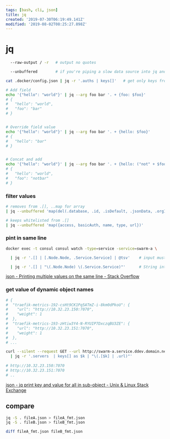 ```yaml
---
tags: [bash, cli, json]
title: jq
created: '2019-07-30T06:19:49.141Z'
modified: '2019-08-02T08:25:27.898Z'
---
```


# jq

```sh
  --raw-output / -r   # output no quotes

  --unbuffered        # if you're piping a slow data source into jq and piping jq's output elsewhere
```

```sh
cat .docker/config.json | jq -r '.auths | keys[]'   # get only keys from auths{} object
```


```sh
# Add field
echo '{"hello": "world"}' | jq --arg foo bar '. + {foo: $foo}'
# {
#   "hello": "world",
#   "foo": "bar"
# }


# Override field value
echo '{"hello": "world"}' | jq --arg foo bar '. + {hello: $foo}'
# {
#   "hello": "bar"
# }


# Concat and add
echo '{"hello": "world"}' | jq --arg foo bar '. + {hello: ("not" + $foo)}'
# {
#   "hello": "world",
#   "foo": "notbar"
# }
```

### filter values
```sh
# removes from .[], ..map for array 
| jq --unbuffered 'map(del(.database, .id, .isDefault, .jsonData, .orgId, .password, .typeLogoUrl, .user))'

# keeps whitelisted from .[]
| jq --unbuffered 'map({access, basicAuth, name, type, url})'
```

### pint in same line
```sh
docker exec -t consul consul watch -type=service -service=swarm-a \

  | jq -r '.[] | [.Node.Node, .Service.Service] | @tsv'    # input must be an array, and it is rendered as TSV (tab-separated values).

  | jq -r '.[] | "\(.Node.Node) \(.Service.Service)"'      # String interpolation
```
[json - Printing multiple values on the same line - Stack Overflow](https://stackoverflow.com/a/46131963)

### get value of dynamic object names
```sh
# {
#  "traefik-metrics-192-csHt9CK1Pq5ATmZ-i-8km0dPkoU": {
#    "url": "http://10.32.23.150:7070",
#    "weight": 1
#  },
#  "traefik-metrics-193-zHtiw3Y4-N-RYUIP7DxczqBU3ZE": {
#    "url": "http://10.32.23.151:7070",
#    "weight": 1
#  },
# ...

curl --silent --request GET --url http://swarm-a.service.ddev.domain.net:7070/api/providers/consul_catalog/backends/backend-traefik-metrics \
  | jq -r '.servers  | keys[] as $k | "\(.[$k] | .url)"'
  
# http://10.32.23.150:7070
# http://10.32.23.151:7070
# ..
```
[json - jq print key and value for all in sub-object - Unix & Linux Stack Exchange](https://unix.stackexchange.com/a/406425)


## compare
```sh
jq -S . fileA.json > fileA_fmt.json
jq -S . fileB.json > fileB_fmt.json

diff fileA_fmt.json fileB_fmt.json
```
